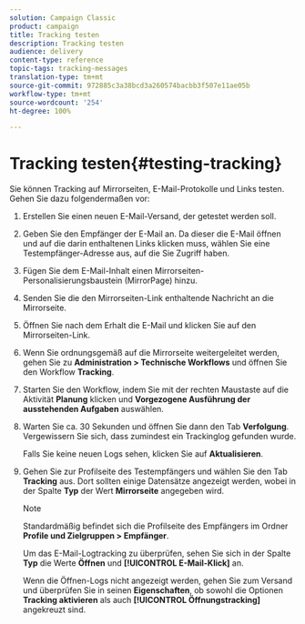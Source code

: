 ```yaml
---
solution: Campaign Classic
product: campaign
title: Tracking testen
description: Tracking testen
audience: delivery
content-type: reference
topic-tags: tracking-messages
translation-type: tm+mt
source-git-commit: 972885c3a38bcd3a260574bacbb3f507e11ae05b
workflow-type: tm+mt
source-wordcount: '254'
ht-degree: 100%

---
```



# Tracking testen{#testing-tracking}

Sie können Tracking auf Mirrorseiten, E-Mail-Protokolle und Links testen. Gehen Sie dazu folgendermaßen vor:

1. Erstellen Sie einen neuen E-Mail-Versand, der getestet werden soll.
1. Geben Sie den Empfänger der E-Mail an. Da dieser die E-Mail öffnen und auf die darin enthaltenen Links klicken muss, wählen Sie eine Testempfänger-Adresse aus, auf die Sie Zugriff haben.
1. Fügen Sie dem E-Mail-Inhalt einen Mirrorseiten-Personalisierungsbaustein (MirrorPage) hinzu.
1. Senden Sie die den Mirrorseiten-Link enthaltende Nachricht an die Mirrorseite.
1. Öffnen Sie nach dem Erhalt die E-Mail und klicken Sie auf den Mirrorseiten-Link.
1. Wenn Sie ordnungsgemäß auf die Mirrorseite weitergeleitet werden, gehen Sie zu **Administration > Technische Workflows** und öffnen Sie den Workflow **Tracking**.
1. Starten Sie den Workflow, indem Sie mit der rechten Maustaste auf die Aktivität **Planung** klicken und **Vorgezogene Ausführung der ausstehenden Aufgaben** auswählen.
1. Warten Sie ca. 30 Sekunden und öffnen Sie dann den Tab **Verfolgung**. Vergewissern Sie sich, dass zumindest ein Trackinglog gefunden wurde.

   Falls Sie keine neuen Logs sehen, klicken Sie auf **Aktualisieren**.

1. Gehen Sie zur Profilseite des Testempfängers und wählen Sie den Tab **Tracking** aus. Dort sollten einige Datensätze angezeigt werden, wobei in der Spalte **Typ** der Wert **Mirrorseite** angegeben wird.

   >[!NOTE]
   >
   >Standardmäßig befindet sich die Profilseite des Empfängers im Ordner **Profile und Zielgruppen > Empfänger**.

   Um das E-Mail-Logtracking zu überprüfen, sehen Sie sich in der Spalte **Typ** die Werte **Öffnen** und **[!UICONTROL E-Mail-Klick]** an.

   Wenn die Öffnen-Logs nicht angezeigt werden, gehen Sie zum Versand und überprüfen Sie in seinen **Eigenschaften**, ob sowohl die Optionen **Tracking aktivieren** als auch **[!UICONTROL Öffnungstracking]** angekreuzt sind.

